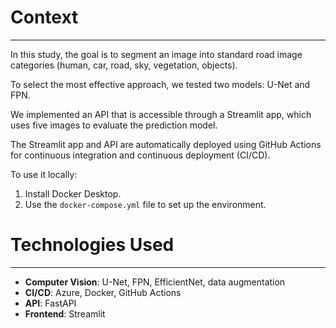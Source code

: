 # Context
-----------

In this study, the goal is to segment an image into standard road image categories (human, car, road, sky, vegetation, objects).

To select the most effective approach, we tested two models: U-Net and FPN.

We implemented an API that is accessible through a Streamlit app, which uses five images to evaluate the prediction model.

The Streamlit app and API are automatically deployed using GitHub Actions for continuous integration and continuous deployment (CI/CD).

To use it locally:

1. Install Docker Desktop.
2. Use the `docker-compose.yml` file to set up the environment.

# Technologies Used
----------------------

* **Computer Vision**: U-Net, FPN, EfficientNet, data augmentation
* **CI/CD**: Azure, Docker, GitHub Actions
* **API**: FastAPI
* **Frontend**: Streamlit